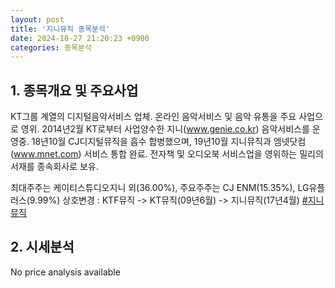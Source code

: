 ```yaml
---
layout: post
title: '지니뮤직 종목분석'
date: 2024-10-27 21:20:23 +0900
categories: 종목분석
---
```


## 1. 종목개요 및 주요사업

KT그룹 계열의 디지털음악서비스 업체. 온라인 음악서비스 및 음악 유통을 주요 사업으로 영위. 2014년2월 KT로부터 사업양수한 지니(www.genie.co.kr) 음악서비스를  운영중. 18년10월 CJ디지털뮤직을 흡수 합병했으며, 19년10월 지니뮤직과 엠넷닷컴(www.mnet.com) 서비스 통합 완료. 전자책 및 오디오북 서비스업을 영위하는 밀리의서재를 종속회사로 보유.

최대주주는 케이티스튜디오지니 외(36.00%), 주요주주는 CJ ENM(15.35%), LG유플러스(9.99%) 상호변경 : KTF뮤직 -> KT뮤직(09년6월) -> 지니뮤직(17년4월)
[#지니뮤직](#)

## 2. 시세분석

No price analysis available
